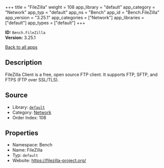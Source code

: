 ﻿+++
title = "FileZilla"
weight = 108
app_library = "default"
app_category = "Network"
app_typ = "default"
app_ns = "Bench"
app_id = "Bench.FileZilla"
app_version = "3.25.1"
app_categories = ["Network"]
app_libraries = ["default"]
app_types = ["default"]
+++

**ID:** `Bench.FileZilla`  
**Version:** 3.25.1  
<!--more-->

[Back to all apps](/apps/)

## Description
FileZilla Client is a free, open source FTP client. It supports FTP, SFTP, and FTPS (FTP over SSL/TLS).

## Source

* Library: [`default`](/app_libraries/default)
* Category: [Network](/app_categories/network)
* Order Index: 108

## Properties

* Namespace: Bench
* Name: FileZilla
* Typ: `default`
* Website: <https://filezilla-project.org/>

